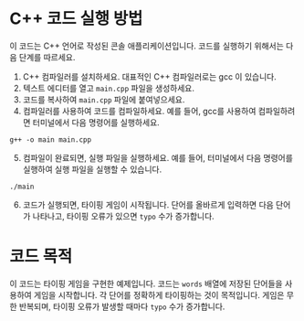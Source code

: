 # C++ 코드 실행 방법

이 코드는 C++ 언어로 작성된 콘솔 애플리케이션입니다. 코드를 실행하기 위해서는 다음 단계를 따르세요.

1. C++ 컴파일러를 설치하세요. 대표적인 C++ 컴파일러로는 gcc 이 있습니다.
2. 텍스트 에디터를 열고 `main.cpp` 파일을 생성하세요.
3. 코드를 복사하여 `main.cpp` 파일에 붙여넣으세요.
4. 컴파일러를 사용하여 코드를 컴파일하세요. 예를 들어, gcc를 사용하여 컴파일하려면 터미널에서 다음 명령어를 실행하세요.

```
g++ -o main main.cpp
```

5. 컴파일이 완료되면, 실행 파일을 실행하세요. 예를 들어, 터미널에서 다음 명령어를 실행하여 실행 파일을 실행할 수 있습니다.

```
./main
```

6. 코드가 실행되면, 타이핑 게임이 시작됩니다. 단어를 올바르게 입력하면 다음 단어가 나타나고, 타이핑 오류가 있으면 `typo` 수가 증가합니다.

# 코드 목적

이 코드는 타이핑 게임을 구현한 예제입니다. 코드는 `words` 배열에 저장된 단어들을 사용하여 게임을 시작합니다. 각 단어를 정확하게 타이핑하는 것이 목적입니다. 게임은 무한 반복되며, 타이핑 오류가 발생할 때마다 `typo` 수가 증가합니다.
